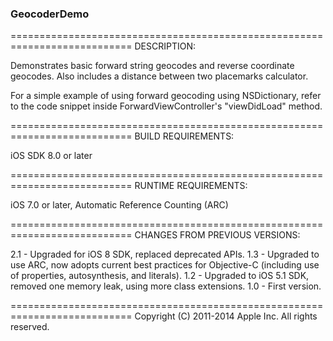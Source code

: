 ### GeocoderDemo ###

===========================================================================
DESCRIPTION:

Demonstrates basic forward string geocodes and reverse coordinate geocodes. 
Also includes a distance between two placemarks calculator.

For a simple example of using forward geocoding using NSDictionary, refer to the code snippet inside ForwardViewController's "viewDidLoad" method.

===========================================================================
BUILD REQUIREMENTS:

iOS SDK 8.0 or later

===========================================================================
RUNTIME REQUIREMENTS:

iOS 7.0 or later, Automatic Reference Counting (ARC)

===========================================================================
CHANGES FROM PREVIOUS VERSIONS:

2.1 - Upgraded for iOS 8 SDK, replaced deprecated APIs.
1.3 - Upgraded to use ARC, now adopts current best practices for Objective-C (including use of properties, autosynthesis, and literals).
1.2 - Upgraded to iOS 5.1 SDK, removed one memory leak, using more class extensions.
1.0 - First version.

===========================================================================
Copyright (C) 2011-2014 Apple Inc. All rights reserved.
